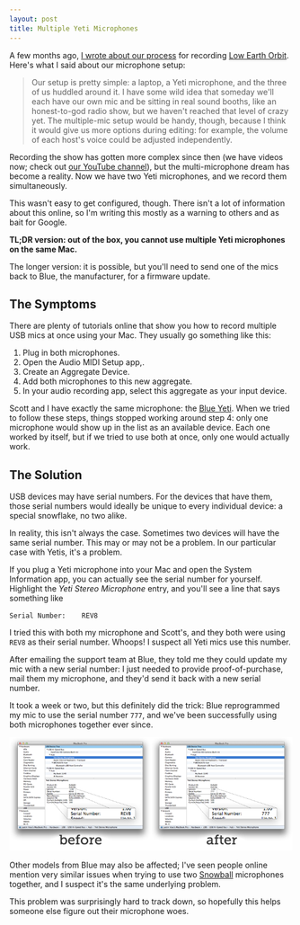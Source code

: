 ```yaml
---
layout: post
title: Multiple Yeti Microphones
---
```


A few months ago, [I wrote about our process][bts] for recording [Low Earth Orbit][theshow].
Here's what I said about our microphone setup:

>  Our setup is pretty simple: a laptop, a Yeti microphone, and the three of us 
>  huddled around it. I have some wild idea that someday we'll each have our own 
>  mic and be sitting in real sound booths, like an honest-to-god radio show, but 
>  we haven't reached that level of crazy yet. The multiple-mic setup would be 
>  handy, though, because I think it would give us more options during editing: 
>  for example, the volume of each host's voice could be adjusted independently.

Recording the show has gotten more complex since then (we have videos now;
check out [our YouTube channel][yt]), but the multi-microphone dream has become a
reality. Now we have two Yeti microphones, and we record them simultaneously.

This wasn't easy to get configured, though. There isn't a lot of information
about this online, so I'm writing this mostly as a warning to others and as
bait for Google.

**TL;DR version: out of the box, you cannot use multiple Yeti microphones
on the same Mac.**

The longer version: it is possible, but you'll need to send one of the mics
back to Blue, the manufacturer, for a firmware update.

[bts]: http://justinvoss.com/2013/12/10/low-earth-orbit/
[theshow]: http://lowearthorbit.fm/
[yt]: http://youtube.com/lowearthshow

## The Symptoms

There are plenty of tutorials online that show you how to record multiple USB
mics at once using your Mac. They usually go something like this:

1. Plug in both microphones.
2. Open the Audio MIDI Setup app,.
3. Create an Aggregate Device.
4. Add both microphones to this new aggregate.
5. In your audio recording app, select this aggregate as your input device.

Scott and I have exactly the same microphone: the [Blue Yeti][yeti].
When we tried to follow these steps, things stopped working around step 4:
only one microphone would show up in the list as an available device.
Each one worked by itself, but if we tried to use both at once, only one
would actually work.

[yeti]: http://bluemic.com/yeti/


## The Solution

USB devices may have serial numbers. For the devices that have them,
those serial numbers would ideally be unique to every individual device: a special snowflake,
no two alike.

In reality, this isn't always the case. Sometimes two devices will have the
same serial number. This may or may not be a problem. In our particular case with Yetis,
it's a problem.

If you plug a Yeti microphone into your Mac and open the System Information app,
you can actually see the serial number for yourself. Highlight the
*Yeti Stereo Microphone* entry, and you'll see a line that says something like

    Serial Number:    REV8

I tried this with both my microphone and Scott's, and they both were using
`REV8` as their serial number. Whoops! I suspect all Yeti mics use this number.

After emailing the support team at Blue, they told me they could update my
mic with a new serial number: I just needed to provide proof-of-purchase,
mail them my microphone, and they'd send it back with a new serial number.

It took a week or two, but this definitely did the trick: Blue reprogrammed
my mic to use the serial number `777`, and we've been successfully using
both microphones together ever since.

<img src="/static/post_assets/2014-05-09-yetis/Yeti-Serial-Numbers.png" alt="" title="">

Other models from Blue may also be affected; I've seen people online
mention very similar issues when trying to use two [Snowball][snowball] microphones
together, and I suspect it's the same underlying problem.

[snowball]: http://bluemic.com/snowball/

This problem was surprisingly hard to track down, so hopefully this helps
someone else figure out their microphone woes.
